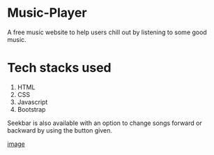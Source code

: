 # Music-Player
A free music website to help users chill out by listening to some good music.
# Tech stacks used
1. HTML
2. CSS
3. Javascript
4. Bootstrap

Seekbar is also available with an option to change songs forward or backward by using the button given.

[image](https://github.com/01darshanpatni/Music-Player/blob/master/photo.png?raw=true)
